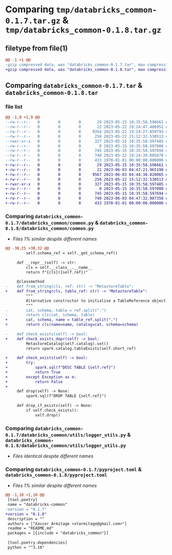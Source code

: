 # Comparing `tmp/databricks_common-0.1.7.tar.gz` & `tmp/databricks_common-0.1.8.tar.gz`

## filetype from file(1)

```diff
@@ -1 +1 @@
-gzip compressed data, was "databricks_common-0.1.7.tar", max compression
+gzip compressed data, was "databricks_common-0.1.8.tar", max compression
```

## Comparing `databricks_common-0.1.7.tar` & `databricks_common-0.1.8.tar`

### file list

```diff
@@ -1,9 +1,9 @@
--rw-r--r--   0        0        0       29 2023-05-15 10:35:58.596661 databricks_common-0.1.7/README.md
--rw-r--r--   0        0        0       22 2023-05-22 19:24:47.486951 databricks_common-0.1.7/databricks_common/__init__.py
--rw-r--r--   0        0        0     9354 2023-05-22 19:24:27.859793 databricks_common-0.1.7/databricks_common/common.py
--rw-r--r--   0        0        0      258 2023-05-22 15:12:32.530513 databricks_common-0.1.7/databricks_common/main.py
--rwxr-xr-x   0        0        0      327 2023-05-15 10:35:58.597485 databricks_common-0.1.7/databricks_common/utils/get_spark.py
--rw-r--r--   0        0        0        0 2023-05-15 10:35:58.597000 databricks_common-0.1.7/databricks_common/utils/get_spark_local.py
--rw-r--r--   0        0        0      745 2023-05-15 10:35:58.597694 databricks_common-0.1.7/databricks_common/utils/logger_utils.py
--rw-r--r--   0        0        0      740 2023-05-22 19:24:39.005870 databricks_common-0.1.7/pyproject.toml
--rw-r--r--   0        0        0      433 1970-01-01 00:00:00.000000 databricks_common-0.1.7/PKG-INFO
+-rw-r--r--   0        0        0       29 2023-05-15 10:35:58.596661 databricks_common-0.1.8/README.md
+-rw-r--r--   0        0        0       22 2023-06-03 04:47:21.965190 databricks_common-0.1.8/databricks_common/__init__.py
+-rw-r--r--   0        0        0     9567 2023-06-03 04:44:38.820065 databricks_common-0.1.8/databricks_common/common.py
+-rw-r--r--   0        0        0      258 2023-05-22 15:12:32.530513 databricks_common-0.1.8/databricks_common/main.py
+-rwxr-xr-x   0        0        0      327 2023-05-15 10:35:58.597485 databricks_common-0.1.8/databricks_common/utils/get_spark.py
+-rw-r--r--   0        0        0        0 2023-05-15 10:35:58.597000 databricks_common-0.1.8/databricks_common/utils/get_spark_local.py
+-rw-r--r--   0        0        0      745 2023-05-15 10:35:58.597694 databricks_common-0.1.8/databricks_common/utils/logger_utils.py
+-rw-r--r--   0        0        0      740 2023-06-03 04:47:32.987358 databricks_common-0.1.8/pyproject.toml
+-rw-r--r--   0        0        0      433 1970-01-01 00:00:00.000000 databricks_common-0.1.8/PKG-INFO
```

### Comparing `databricks_common-0.1.7/databricks_common/common.py` & `databricks_common-0.1.8/databricks_common/common.py`

 * *Files 1% similar despite different names*

```diff
@@ -30,25 +30,32 @@
         self.schema_ref = self._get_schema_ref()
 
     def __repr__(self) -> str:
         cls = self.__class__.__name__
         return f"{cls}({self.ref})"
 
     @classmethod
-    def from_string(cls, ref: str) -> "MetastoreTable":
+    def from_string(cls, table_ref: str) -> "MetastoreTable":
         """
         Alternative constructor to initialise a TableReference object from a string.
         """
-        cat, schema, table = ref.split(".")
-        return cls(cat, schema, table)
+        cat, schema, name = table_ref.split(".")
+        return cls(name=name, catalog=cat, schema=schema)
 
-    def check_exists(self) -> bool:
+    def check_exists_depr(self) -> bool:
         MetastoreCatalog(self.catalog).set()
         return spark.catalog.tableExists(self.short_ref)
 
+    def check_exists(self) -> bool:
+        try:
+            spark.sql(f"DESC TABLE {self.ref}")
+            return True
+        except Exception as e:
+            return False
+
     def drop(self) -> None:
         spark.sql(f"DROP TABLE {self.ref}")
 
     def drop_if_exists(self) -> None:
         if self.check_exists():
             self.drop()
```

### Comparing `databricks_common-0.1.7/databricks_common/utils/logger_utils.py` & `databricks_common-0.1.8/databricks_common/utils/logger_utils.py`

 * *Files identical despite different names*

### Comparing `databricks_common-0.1.7/pyproject.toml` & `databricks_common-0.1.8/pyproject.toml`

 * *Files 1% similar despite different names*

```diff
@@ -1,10 +1,10 @@
 [tool.poetry]
 name = "databricks-common"
-version = "0.1.7"
+version = "0.1.8"
 description = ""
 authors = ["Xavier Armitage <xtarmitage@gmail.com>"]
 readme = "README.md"
 packages = [{include = "databricks_common"}]
 
 [tool.poetry.dependencies]
 python = "^3.10"
```

